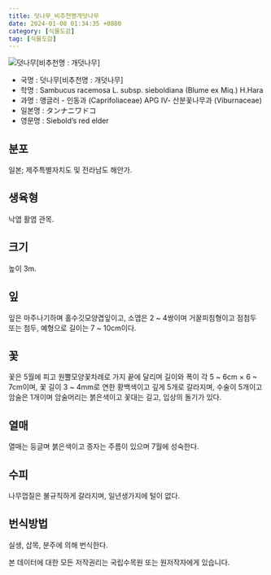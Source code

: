 ```yaml
---
title: 덧나무_비추천명개덧나무
date: 2024-01-08 01:34:35 +0800
category: [식물도감]
tag: [식물도감]
---
```




![덧나무[비추천명 : 개덧나무]](/fileUpload/plants/basic/Caprifoliaceae/Sambucus/16098/1_th2.JPG)
- 국명 : 덧나무[비추천명 : 개덧나무]
- 학명 : Sambucus racemosa L. subsp. sieboldiana (Blume ex Miq.) H.Hara
- 과명 : 앵글러 - 인동과 (Caprifoliaceae) APG Ⅳ- 산분꽃나무과 (Viburnaceae)
- 일본명 : タンナニワドコ
- 영문명 : Siebold’s red elder


## 분포
일본; 제주특별자치도 및 전라남도 해안가.
## 생육형
낙엽 활엽 관목. 
## 크기
높이 3m.
## 잎
잎은 마주나기하며 홀수깃모양겹잎이고, 소엽은 2 ~ 4쌍이며 거꿀피침형이고 점첨두 또는 첨두, 예형으로 길이는 7 ~ 10cm이다.
## 꽃
꽃은 5월에 피고 원뿔모양꽃차례로 가지 끝에 달리며 길이와 폭이 각 5 ~ 6cm × 6 ~ 7cm이며,  꽃 길이 3 ~ 4mm로 연한 황백색이고 깊게 5개로 갈라지며, 수술이 5개이고 암술은 1개이며 암술머리는 붉은색이고 꽃대는 길고, 입상의 돌기가 있다.
## 열매
열매는 둥글며 붉은색이고 종자는 주름이 있으며 7월에 성숙한다.
## 수피
나무껍질은 불규칙하게 갈라지며, 일년생가지에 털이 없다.
## 번식방법
실생, 삽목, 분주에 의해 번식한다.






본 데이터에 대한 모든 저작권리는 국립수목원 또는 원저작자에게 있습니다.
